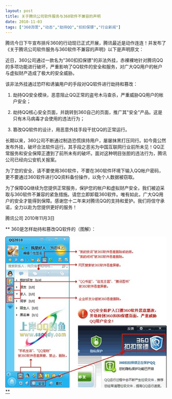 ```yaml
---
layout: post
title: 关于腾讯公司软件服务与360软件不兼容的声明		
date: 2010-11-03
tags: ["360流氓","动态","劫持QQ","扣扣保镖","行业新闻"]
---
```


腾讯今日下午宣布排斥360的行动现已正式开展，腾讯最近是动作连连！并发布了《关于腾讯公司软件服务与360软件不兼容的声明》以下是声明原文：

近日，360公司通过一款名为"360扣扣保镖"的非法外挂，赤裸裸地针对腾讯QQ的多项功能进行破坏，严重影响了QQ软件的安全和服务，对广大QQ用户的帐户与虚拟财产造成了极大的安全威胁。

该非法外挂通过恐吓和诱骗用户的手段对QQ软件进行劫持和篡改：

1. 劫持QQ安全模块，恶意阻止QQ正常的盗号木马查杀，严重威胁QQ用户的帐户安全；

2. 劫持QQ核心安全页面，并跳转到360自己的页面，推广其"安全"产品。这是只有木马病毒才会使用的违法行为；

3. 篡改QQ软件的设计，用恶意外挂手段干扰QQ的正常运行。

长期以来，360公司不断通过制造恐慌挟持用户，屡屡抹黑打压同行。如今竟公然发布外挂，破坏合法软件运行。其手段之恶劣为中国互联网行业前所未见！QQ正常服务和安全保障正遭到了前所未有的破坏。面对这种明目张胆的违法行为，腾讯公司已经向公安机关报案。

为了您的安全，请不要使用360软件，不要在360软件环境下输入QQ帐户密码，更不要通过360软件进行QQ资料备份操作，以免个人数据被窃取。

为了保障QQ继续为您提供正常服务，保护您的帐户和虚拟财产安全，我们被迫采取与360软件不兼容的紧急措施。请您立即卸载360软件。唯有如此，广大QQ用户的安全才能得到保障。感谢您十二年来对腾讯QQ的支持和爱护。我们将信守承诺，全力以赴为您提供更好的服务！

腾讯公司
2010年11月3日

** 360是怎样劫持和篡改QQ软件的（图解）：

<a rel="attachment wp-att-239" href="http://www.saqqdy.com/news/tencent-software-services-on-the-software-is-not-compatible-with-the-statement-360/attachment/360qq"><img class="alignnone size-full wp-image-239" title="360qq" src="360qq.jpg" alt="" /> **</strong>		